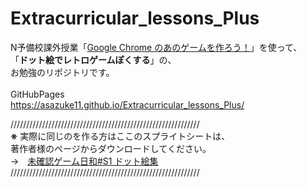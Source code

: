 # Extracurricular_lessons_Plus
N予備校課外授業「[Google Chrome のあのゲームを作ろう！](https://www.youtube.com/watch?v=PKc1OD7LIJg)」を使って、  
「**ドット絵でレトロゲームぽくする**」の、  
お勉強のリポジトリです。
<br><br>
GitHubPages  
https://asazuke11.github.io/Extracurricular_lessons_Plus/

////////////////////////////////////////////////////////////  
**※** 実際に同じのを作る方はここのスプライトシートは、  
著作者様のページからダウンロードしてください。  
→　[未確認ゲーム日和#S1 ドット絵集](https://seiga.nicovideo.jp/seiga/im3657666)  
////////////////////////////////////////////////////////////
